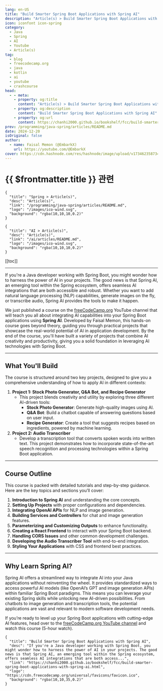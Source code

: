 ```yaml
---
lang: en-US
title: "Build Smarter Spring Boot Applications with Spring AI"
description: "Article(s) > Build Smarter Spring Boot Applications with Spring AI"
icon: iconfont icon-spring
category:
  - Java
  - Spring
  - AI
  - Youtube
  - Article(s)
tag:
  - blog
  - freecodecamp.org
  - java
  - kotlin
  - ai
  - youtube
  - crashcourse
head:
  - - meta:
    - property: og:title
      content: "Article(s) > Build Smarter Spring Boot Applications with Spring AI"
    - property: og:description
      content: "Build Smarter Spring Boot Applications with Spring AI"
    - property: og:url
      content: https://chanhi2000.github.io/bookshelf/fcc/build-smarter-spring-boot-applications-with-spring-ai.html
prev: /programming/java-spring/articles/README.md
date: 2024-12-20
isOriginal: false
author:
  - name: Faisal Memon (@EmbarkX)
    url: https://youtube.com/@EmbarkX
cover: https://cdn.hashnode.com/res/hashnode/image/upload/v1734623587345/f6f5386a-7315-4507-8c34-99b2ffde1dbe.png
---
```


# {{ $frontmatter.title }} 관련

```component VPCard
{
  "title": "Spring > Article(s)",
  "desc": "Article(s)",
  "link": "/programming/java-spring/articles/README.md",
  "logo": "/images/ico-wind.svg",
  "background": "rgba(10,10,10,0.2)"
}
```

```component VPCard
{
  "title": "AI > Article(s)",
  "desc": "Article(s)",
  "link": "/ai/articles/README.md",
  "logo": "/images/ico-wind.svg",
  "background": "rgba(10,10,10,0.2)"
}
```

[[toc]]

---

<SiteInfo
  name="Build Smarter Spring Boot Applications with Spring AI"
  desc="If you're a Java developer working with Spring Boot, you might wonder how to harness the power of AI in your projects. The good news is that Spring AI, an emerging tool within the Spring ecosystem, offers seamless AI integrations that are both access..."
  url="https://freecodecamp.org/news/build-smarter-spring-boot-applications-with-spring-ai"
  logo="https://cdn.freecodecamp.org/universal/favicons/favicon.ico"
  preview="https://cdn.hashnode.com/res/hashnode/image/upload/v1734623587345/f6f5386a-7315-4507-8c34-99b2ffde1dbe.png"/>

If you're a Java developer working with Spring Boot, you might wonder how to harness the power of AI in your projects. The good news is that Spring AI, an emerging tool within the Spring ecosystem, offers seamless AI integrations that are both accessible and robust. Whether you want to add natural language processing (NLP) capabilities, generate images on the fly, or transcribe audio, Spring AI provides the tools to make it happen.

We just published a course on the [<VPIcon icon="fa-brands fa-free-code-camp"/>freeCodeCamp.org](http://freeCodeCamp.org) YouTube channel that will teach you all about integrating AI capabilities into your Spring Boot applications using **Spring AI**. Developed by Faisal Memon, this hands-on course goes beyond theory, guiding you through practical projects that showcase the real-world potential of AI in application development. By the end of the course, you'll have built a variety of projects that combine AI creativity and productivity, giving you a solid foundation in leveraging AI technologies with Spring Boot.

---

## What You'll Build

The course is structured around two key projects, designed to give you a comprehensive understanding of how to apply AI in different contexts:

1. **Project 1: Stock Photo Generator, Q&A Bot, and Recipe Generator**
    - This project blends creativity and utility by exploring three different AI-driven tools:
      - **Stock Photo Generator**: Generate high-quality images using AI.
      - **Q&A Bot**: Build a chatbot capable of answering questions based on user input.
      - **Recipe Generator**: Create a tool that suggests recipes based on ingredients, powered by machine learning.
2. **Project 2: Audio Transcriber**
    - Develop a transcription tool that converts spoken words into written text. This project demonstrates how to incorporate state-of-the-art speech recognition and processing technologies within a Spring Boot application.

---

## Course Outline

This course is packed with detailed tutorials and step-by-step guidance. Here are the key topics and sections you’ll cover:

1. **Introduction to Spring AI** and understanding the core concepts.
2. **Setting Up Projects** with proper configurations and dependencies.
3. **Integrating OpenAI APIs** for NLP and image generation.
4. **Building Services and Controllers** for chat and image generation features.
5. **Parameterizing and Customizing Outputs** to enhance functionality.
6. **Creating a React Frontend** to interact with your Spring Boot backend.
7. **Handling CORS Issues** and other common development challenges.
8. **Developing the Audio Transcriber Tool** with end-to-end integration.
9. **Styling Your Applications** with CSS and frontend best practices.

---

## Why Learn Spring AI?

Spring AI offers a streamlined way to integrate AI into your Java applications without reinventing the wheel. It provides standardized ways to access powerful AI models (like OpenAI’s GPT and image generation APIs) within familiar Spring Boot paradigms. This means you can leverage your existing Spring skills while unlocking new AI-driven possibilities. From chatbots to image generation and transcription tools, the potential applications are vast and relevant to modern software development needs.

If you’re ready to level up your Spring Boot applications with cutting-edge AI features, head over to the [<VPIcon icon="fa-brands fa-youtube"/>freeCodeCamp.org YouTube channel](https://youtu.be/9Crrhz0pm8s) and watch this course (5-hour watch).

<VidStack src="youtube/9Crrhz0pm8s" />

<!-- TODO: add ARTICLE CARD -->
```component VPCard
{
  "title": "Build Smarter Spring Boot Applications with Spring AI",
  "desc": "If you're a Java developer working with Spring Boot, you might wonder how to harness the power of AI in your projects. The good news is that Spring AI, an emerging tool within the Spring ecosystem, offers seamless AI integrations that are both access...",
  "link": "https://chanhi2000.github.io/bookshelf/fcc/build-smarter-spring-boot-applications-with-spring-ai.html",
  "logo": "https://cdn.freecodecamp.org/universal/favicons/favicon.ico",
  "background": "rgba(10,10,35,0.2)"
}
```
